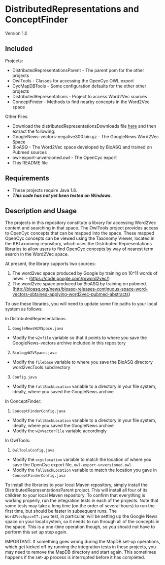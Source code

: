 
DistributedRepresentations and ConceptFinder
============================================

Version 1.0

Included
--------

Projects:
* DistributedRepresentationsParent - The parent pom for the other projects
* OwlTools - Classes for accessing the OpenCyc OWL export
* CycMapDBTools - Some configuration defaults for the other other projects
* DistributedRepresentations - Project to access Word2Vec sources
* ConceptFinder - Methods to find nearby concepts in the Word2Vec space

Other Files:
* Download the distributedRepresentationsDownloads file [here](https://drive.google.com/file/d/0B95A6Z6CLEXibm1DYnBzN3NkZEU/view?usp=sharing) and then extract the following:
 * GoogleNews-vectors-negative300.bin.gz - The GoogleNews Word2Vec Space
 * BioASQ - The Word2Vec space developed by BioASQ and trained on Pubmed sources
 * owl-export-unversioned.owl - The OpenCyc export
* This README file

Requirements
------------

* These projects require Java 1.8.
* **_This code has not yet been tested on Windows._**

Description and Usage
---------------------

The projects in this repository constitute a library for accessing Word2Vec content and searching in that space.
The OwlTools project provides access to OpenCyc concepts that can be
mapped into the space.  These mapped OpenCyc concepts can be viewed using the Taxonomy Viewer, located in the KBTaxonomy repository, which uses the Distributed Representations libraries to allow users to find OpenCyc concepts by way of nearest term search in the Word2Vec space.

At present, the library supports two sources:

1. The word2vec space produced by Google by training on 10^11 words of news. - (https://code.google.com/p/word2vec/)
2. The word2vec space produced by BioASQ by training on pubmed. - (http://bioasq.org/news/bioasq-releases-continuous-space-word-vectors-obtained-applying-word2vec-pubmed-abstracts)

To use these libraries, you will need to update some file paths to your local system as follows:

In DistributedRepresentations:

1. `GoogleNewsW2VSpace.java`
  * Modify the `w2vfile` variable so that it points to where you save the GoogleNews-vectors archive included in this repository
2. `BiologyW2VSpace.java`
  * Modify the `filebase` variable to where you save the BioASQ directory word2vecTools subdirectory
3. `Config.java`
  * Modify the `fallBackLocation` variable to a directory in your file system, ideally, where you saved the GoogleNews archive
  
In ConceptFinder:  

1. `ConceptFinderConfig.java`
  * Modify the `fallBackLocation` variable to a directory in your file system, ideally, where you saved the GoogleNews archive
  * Modify the `w2vVectorFile` variable accordingly
  
In OwlTools:

1. `OwlToolsConfig.java`
  * Modify the `ocyclocation` variable to match the location of where you save the OpenCyc export file, `owl-export-unversioned.owl`
  * Modify the `fallBackLocation` variable to match the location you gave in `ConceptFinderConfig.java`
  
To install the libraries to your local Maven repository, simply install the DistributedRepresentationsParent project.  This will install all four of its children to your local Maven repository.  To confirm that everything is working properly, run the integration tests in each of the projects.  Note that some tests may take a long time (on the order of several hours) to run the first time, but should be faster in subsequent runs.  The `Word2VecSpaceIT.java` test, in particular, will be setting up the Google News space on your local system, so it needs to run through all of the concepts in the space.  This is a one-time operation though, so you should not have to perform this set up step again.

IMPORTANT: If something goes wrong during the MapDB set-up operations, which get kicked off by running the integration tests in these projects, you may need to remove the MapDB directory and start again.  This sometimes happens if the set-up process is interrupted before it has completed.
